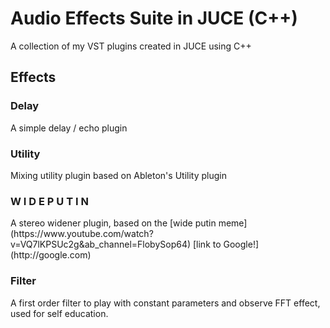 <h1>Audio Effects Suite in JUCE (C++)</h1>

A collection of my VST plugins created in JUCE using C++

<h2>Effects</h2>

<h3>Delay</h3>
A simple delay / echo plugin

<h3>Utility</h3>
Mixing utility plugin based on Ableton's Utility plugin

<h3>W I D E P U T I N</h3>
A stereo widener plugin, based on the [wide putin meme](https://www.youtube.com/watch?v=VQ7lKPSUc2g&ab_channel=FlobySop64)
[link to Google!](http://google.com) 

<h3>Filter</h3>
A first order filter to play with constant parameters and observe FFT effect, used for self education.
    
